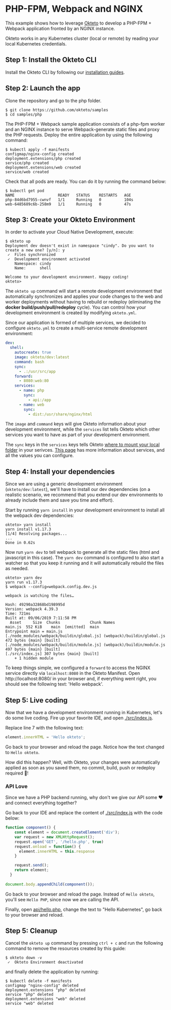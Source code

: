 # PHP-FPM, Webpack and NGINX

This example shows how to leverage [Okteto](https://github.com/okteto/okteto) to develop a PHP-FPM + Webpack application fronted by an NGINX instance.

Okteto works in any Kubernetes cluster (local or remote) by reading your local Kubernetes credentials.

## Step 1: Install the Okteto CLI

Install the Okteto CLI by following our [installation guides](https://www.okteto.com/docs/get-started/install-okteto-cli/).


## Step 2: Launch the app

Clone the repository and go to the php folder.

```console
$ git clone https://github.com/okteto/samples
$ cd samples/php
```

The PHP-FPM + Webpack sample application consists of a php-fpm worker and an NGINX instance to serve Webpack-generate static files and proxy the PHP requests. 
Deploy the entire application by using the following command:

```console
$ kubectl apply -f manifests
configmap/nginx-config created
deployment.extensions/php created
service/php created
deployment.extensions/web created
service/web created
```

Check that all pods are ready. You can do it by running the command below:
```
$ kubectl get pod                                                                                      
NAME                   READY   STATUS    RESTARTS   AGE
php-84d6bd7955-cwnvf   1/1     Running   0          104s
web-6485689c6b-258m9   1/1     Running   0          47s
```

## Step 3: Create your Okteto Environment

In order to activate your Cloud Native Development, execute:

```console
$ okteto up
Deployment dev doesn't exist in namespace "cindy". Do you want to create a new one? [y/n]: y
 ✓  Files synchronized
 ✓  Development environment activated
    Namespace: cindy
    Name:      shell

Welcome to your development environment. Happy coding!
okteto>
```

The `okteto up` command will start a remote development environment that automatically synchronizes and applies your code changes to the web and worker deployments without having to rebuild or redeploy (eliminating the **docker build/push/pull/redeploy** cycle). You can control how your development environment is created by modifying `okteto.yml`.

Since our application is formed of multiple services, we decided to configure `okteto.yml` to create a multi-service remote development environment:

```yaml
dev:
  shell:
    autocreate: true
    image: okteto/dev:latest
    command: bash
    sync:
      - .:/usr/src/app
    forward:
      - 8080:web:80
    services:
      - name: php
        sync:
          - api:/app
      - name: web
        sync:
          - dist:/usr/share/nginx/html
```

The `image` and `command` keys will give Okteto information about your development environment, while the `services` list tells Okteto which other services you want to have as part of your development environment.

The `sync` keys in the `services` keys tells Okteto [where to mount your local folder](https://www.okteto.com/docs/reference/okteto-manifest/#sync-string-required) in your serivces.  [This page](https://www.okteto.com/docs/reference/okteto-manifest/#services-object-optional) has more information about services, and all the values you can configure.

## Step 4: Install your dependencies

Since we are using a generic development environment (`okteto/dev:latest`), we'll have to install our dev dependencies (on a realistic scenario, we recommend that you extend our dev environments to already include them and save you time and effort).

Start by running `yarn install` in your development environment to install all the webpack dev dependencies:

```console
okteto> yarn install
yarn install v1.17.3
[1/4] Resolving packages...
...
Done in 0.62s
```

Now run `yarn dev` to tell webpack to generate all the static files (html and javascript in this case). The `yarn dev` command is configured to also start a watcher so that you keep it running and it will automatically rebuild the files as needed. 

```console
okteto> yarn dev
yarn run v1.17.3
$ webpack --config=webpack.config.dev.js

webpack is watching the files…

Hash: 49290a32868bd198995d
Version: webpack 4.39.3
Time: 721ms
Built at: 09/06/2019 7:11:58 PM
  Asset     Size  Chunks             Chunk Names
main.js  552 KiB    main  [emitted]  main
Entrypoint main = main.js
[./node_modules/webpack/buildin/global.js] (webpack)/buildin/global.js 472 bytes {main} [built]
[./node_modules/webpack/buildin/module.js] (webpack)/buildin/module.js 497 bytes {main} [built]
[./src/index.js] 307 bytes {main} [built]
    + 1 hidden module
```

To keep things simple, we configured a `forward` to access the NGINX service directly via `localhost:8080` in the Okteto Manifest. Open http://localhost:8080/ in your browser and, if everything went right, you should see the following text: 'Hello webpack'.

## Step 5: Live coding

Now that we have a development environment running in Kubernetes, let's do some live coding. Fire up your favorite IDE, and open [./src/index.js](src/index.js). 

Replace line 7 with the following text:
```javascript
element.innerHTML = 'Hello okteto';
```
Go back to your browser and reload the page. Notice how the text changed to `Hello okteto`.

How did this happen? Well, with Okteto, your changes were automatically applied as soon as you saved them, no commit, build, push or redeploy required 💪!  

### API Love

Since we have a PHP backend running, why don't we give our API some ❤️ and connect everything together?

Go back to your IDE and replace the content of [./src/index.js](src/index.js) with the code below:

```javascript
function component() {  
    const element = document.createElement('div');
    var request = new XMLHttpRequest();
    request.open('GET', '/hello.php', true)
    request.onload = function() {
      element.innerHTML = this.response
    }

    request.send();
    return element;
  }
  
document.body.appendChild(component());
```

Go back to your browser and reload the page. Instead of `Hello okteto`, you'll see `Hello PHP`, since now we are calling the API.

Finally, open [api/hello.php](api/hello.php), change the text to "Hello Kubernetes", go back to your browser and reload. 

## Step 5: Cleanup

Cancel the `okteto up` command by pressing `ctrl + c` and run the following command to remove the resources created by this guide: 

```console
$ okteto down -v
 ✓  Okteto Environment deactivated

```
 and finally delete the application by running:

```console
$ kubectl delete -f manifests
configmap "nginx-config" deleted
deployment.extensions "php" deleted
service "php" deleted
deployment.extensions "web" deleted
service "web" deleted
```
